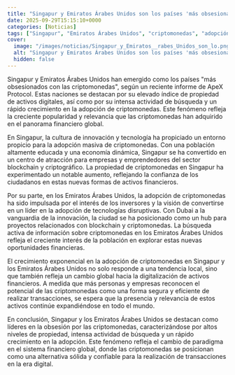 ```yaml
---
title: "Singapur y Emiratos Árabes Unidos son los países 'más obsesionados con las criptomonedas', según ApeX Protocol"
date: 2025-09-29T15:15:10+0000
categories: [Noticias]
tags: ["Singapur", "Emiratos Árabes Unidos", "criptomonedas", "adopción", "blockchain", "activos financieros", "digitalización."]
cover:
  image: "/images/noticias/Singapur_y_Emiratos__rabes_Unidos_son_lo.png"
  alt: "Singapur y Emiratos Árabes Unidos son los países 'más obsesionados con las criptomonedas', según ApeX Protocol"
  hidden: false
---
```


Singapur y Emiratos Árabes Unidos han emergido como los países "más obsesionados con las criptomonedas", según un reciente informe de ApeX Protocol. Estas naciones se destacan por su elevado índice de propiedad de activos digitales, así como por su intensa actividad de búsqueda y un rápido crecimiento en la adopción de criptomonedas. Este fenómeno refleja la creciente popularidad y relevancia que las criptomonedas han adquirido en el panorama financiero global.

En Singapur, la cultura de innovación y tecnología ha propiciado un entorno propicio para la adopción masiva de criptomonedas. Con una población altamente educada y una economía dinámica, Singapur se ha convertido en un centro de atracción para empresas y emprendedores del sector blockchain y criptográfico. La propiedad de criptomonedas en Singapur ha experimentado un notable aumento, reflejando la confianza de los ciudadanos en estas nuevas formas de activos financieros.

Por su parte, en los Emiratos Árabes Unidos, la adopción de criptomonedas ha sido impulsada por el interés de los inversores y la visión de convertirse en un líder en la adopción de tecnologías disruptivas. Con Dubai a la vanguardia de la innovación, la ciudad se ha posicionado como un hub para proyectos relacionados con blockchain y criptomonedas. La búsqueda activa de información sobre criptomonedas en los Emiratos Árabes Unidos refleja el creciente interés de la población en explorar estas nuevas oportunidades financieras.

El crecimiento exponencial en la adopción de criptomonedas en Singapur y los Emiratos Árabes Unidos no solo responde a una tendencia local, sino que también refleja un cambio global hacia la digitalización de activos financieros. A medida que más personas y empresas reconocen el potencial de las criptomonedas como una forma segura y eficiente de realizar transacciones, se espera que la presencia y relevancia de estos activos continúe expandiéndose en todo el mundo.

En conclusión, Singapur y los Emiratos Árabes Unidos se destacan como líderes en la obsesión por las criptomonedas, caracterizándose por altos niveles de propiedad, intensa actividad de búsqueda y un rápido crecimiento en la adopción. Este fenómeno refleja el cambio de paradigma en el sistema financiero global, donde las criptomonedas se posicionan como una alternativa sólida y confiable para la realización de transacciones en la era digital.

